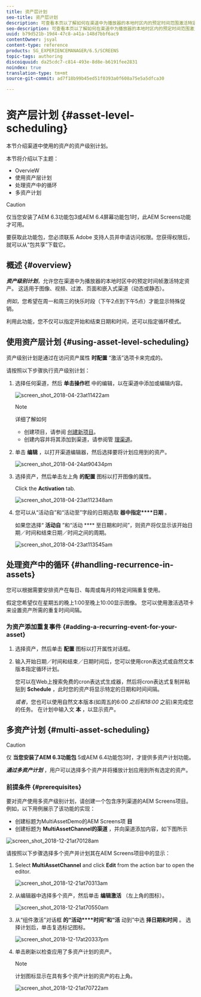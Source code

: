 ```yaml
---
title: 资产层计划
seo-title: 资产层计划
description: 可查看本页以了解如何在渠道中为播放器的本地时区内的预定时间范围激活特定资产。
seo-description: 可查看本页以了解如何在渠道中为播放器的本地时区内的预定时间范围激活特定资产。
uuid: b79d521b-19d4-47c8-a41a-148d7bbf6ac9
contentOwner: jsyal
content-type: reference
products: SG_EXPERIENCEMANAGER/6.5/SCREENS
topic-tags: authoring
discoiquuid: da25cdc7-c814-493e-8d8e-b6191fee2831
noindex: true
translation-type: tm+mt
source-git-commit: ad7f18b99b45ed51f0393a0f608a75e5a5dfca30

---
```



# 资产层计划 {#asset-level-scheduling}


本节介绍渠道中使用的资产的资产级别计划。

本节将介绍以下主题：

* OvervieW
* 使用资产层计划
* 处理资产中的循环
* 多资产计划


>[!CAUTION]
>
>仅当您安装了AEM 6.3功能包3或AEM 6.4屏幕功能包1时，此AEM Screens功能才可用。
>
>要获取此功能包，您必须联系 Adobe 支持人员并申请访问权限。您获得权限后，就可以从“包共享”下载它。

## 概述 {#overview}

***资产级别计划***，允许您在渠道中为播放器的本地时区中的预定时间帧激活特定资产。 这适用于图像、视频、过渡、页面和嵌入式渠道（动态或静态）。

*例如*，您希望在周一和周三的快乐时段（下午2点到下午5点）才能显示特殊促销。

利用此功能，您不仅可以指定开始和结束日期和时间，还可以指定循环模式。

## 使用资产层计划 {#using-asset-level-scheduling}

资产级别计划是通过在访问资产属性 **时配置** “激活”选项卡来完成的。

请按照以下步骤执行资产级别计划：

1. 选择任何渠道，然后 **单击操作栏** 中的编辑，以在渠道中添加或编辑内容。

   ![screen_shot_2018-04-23at11422am](assets/screen_shot_2018-04-23at111422am.png)

   >[!NOTE]
   >
   >详细了解如何
   >
   >* 创建项目，请参阅 [创建新项目](creating-a-screens-project.md)。
   >* 创建内容并将其添加到渠道，请参阅管 [理渠道](managing-channels.md)。


1. 单击 **编辑** ，以打开渠道编辑器，然后选择要将计划应用到的资产。

   ![screen_shot_2018-04-24at90434pm](assets/screen_shot_2018-04-24at90434pm.png)

1. 选择资产，然后单击左上角 **的配置** 图标以打开图像的属性。

   Click the **Activation** tab.

   ![screen_shot_2018-04-23at112348am](assets/screen_shot_2018-04-23at112348am.png)

1. 您可以从“活动自”和“活动至”字段的日期选取 **器中指定****日期** 。

   如果您选择“ **活动自** ”和“活动 **** 至日期和时间”，则资产将仅显示该开始日期／时间和结束日期／时间之间的周期。

   ![screen_shot_2018-04-23at113545am](assets/screen_shot_2018-04-23at113545am.png)

## 处理资产中的循环 {#handling-recurrence-in-assets}

您可以根据需要安排资产在每日、每周或每月的特定间隔重复使用。

假定您希望仅在星期五的晚上1:00至晚上10:00显示图像。 您可以使用激活选项卡来设置资产所需的重复时间间隔。

### 为资产添加重复事件 {#adding-a-recurring-event-for-your-asset}

1. 选择资产，然后单击 **配置** 图标以打开属性对话框。
1. 输入开始日期／时间和结束／日期时间后，您可以使用cron表达式或自然文本版本指定循环计划。

   您可以在Web上搜索免费的cron表达式生成器，然后将cron表达式复制并粘贴到 **Schedule** ，此时您的资产将显示特定的日期和时间间隔。

   *或者*，您也可以使用自然文本版本(如周五的6:00 *之后和18:00* 之前)来完成您的任务。 在计划中输入文 **本** ，以显示资产。

## 多资产计划 {#multi-asset-scheduling}

>[!CAUTION]
>
>仅 **当您安装了AEM 6.3功能包** 5或AEM 6.4功能包3时，才提供多资产计划功能。

***通过多资产计划*** ，用户可以选择多个资产并将播放计划应用到所有选定的资产。

### 前提条件 {#prerequisites}

要对资产使用多资产级别计划，请创建一个包含序列渠道的AEM Screens项目。 例如，以下用例展示了该功能的实现：

* 创建标题为MultiAssetDemo的AEM Screens项 **目**
* 创建标题为 **MultiAssetChannel的渠道** ，并向渠道添加内容，如下图所示

![screen_shot_2018-12-21at70128am](assets/screen_shot_2018-12-21at70128am.png)

请按照以下步骤选择多个资产并计划其在AEM Screens项目中的显示：

1. Select **MultiAssetChannel** and click **Edit** from the action bar to open the editor.

   ![screen_shot_2018-12-21at70313am](assets/screen_shot_2018-12-21at70313am.png)

1. 从编辑器中选择多个资产，然后单击 **编辑激活** （左上角的图标）。

   ![screen_shot_2018-12-21at70550am](assets/screen_shot_2018-12-21at70550am.png)

1. 从“组件激活”对话框 **的“活动****时间”和“活** 动到”中选 **择日期和时间** 。 选择计划后，单击复选标记图标。

   ![screen_shot_2018-12-17at20337pm](assets/screen_shot_2018-12-17at20337pm.png)

1. 单击刷新以检查应用了多资产计划的资产。

   >[!NOTE]
   >
   >计划图标显示在具有多个资产计划的资产的右上角。

   ![screen_shot_2018-12-21at70722am](assets/screen_shot_2018-12-21at70722am.png)

